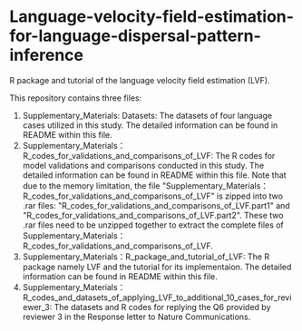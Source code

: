 # Language-velocity-field-estimation-for-language-dispersal-pattern-inference
R package and tutorial of the language velocity field estimation (LVF).

This repository contains three files:
1. Supplementary_Materials: Datasets: The datasets of four language cases utilized in this study. The detailed information can be found in README within this file.
2. Supplementary_Materials：R_codes_for_validations_and_comparisons_of_LVF: The R codes for model validations and comparisons conducted in this study. The detailed information can be found in README within this file.
Note that due to the memory limitation, the file "Supplementary_Materials：R_codes_for_validations_and_comparisons_of_LVF" is zipped into two .rar files: "R_codes_for_validations_and_comparisons_of_LVF.part1" and     "R_codes_for_validations_and_comparisons_of_LVF.part2". These two .rar files need to be unzipped together to extract the complete files of Supplementary_Materials：R_codes_for_validations_and_comparisons_of_LVF.
3. Supplementary_Materials：R_package_and_tutorial_of_LVF: The R package namely LVF and the tutorial for its implementaion. The detailed information can be found in README within this file.
4. Supplementary_Materials：R_codes_and_datasets_of_applying_LVF_to_additional_10_cases_for_reviewer_3: The datasets and R codes for replying the Q6 provided by reviewer 3 in the Response letter to Nature Communications.
